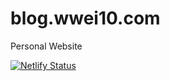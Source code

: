 # blog.wwei10.com
Personal Website

[![Netlify Status](https://api.netlify.com/api/v1/badges/619a563c-2b30-4dfb-8ea3-83c9692a8779/deploy-status)](https://app.netlify.com/sites/weisblog/deploys)
